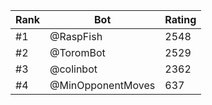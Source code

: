Rank|Bot|Rating
---|---|---
#1|@RaspFish|2548
#2|@ToromBot|2529
#3|@colinbot|2362
#4|@MinOpponentMoves|637
